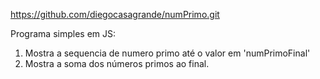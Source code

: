 https://github.com/diegocasagrande/numPrimo.git


Programa simples em JS:

1. Mostra a sequencia de numero primo até o valor em 'numPrimoFinal' 
2. Mostra a soma dos números primos ao final. 




